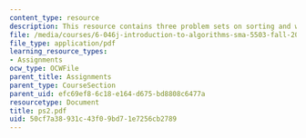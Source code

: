 ```yaml
---
content_type: resource
description: This resource contains three problem sets on sorting and weighted median.
file: /media/courses/6-046j-introduction-to-algorithms-sma-5503-fall-2005/50cf7a38931c43f09bd71e7256cb2789_ps2.pdf
file_type: application/pdf
learning_resource_types:
- Assignments
ocw_type: OCWFile
parent_title: Assignments
parent_type: CourseSection
parent_uid: efc69ef8-6c18-e164-d675-bd8808c6477a
resourcetype: Document
title: ps2.pdf
uid: 50cf7a38-931c-43f0-9bd7-1e7256cb2789
---
```

